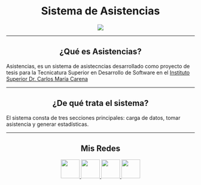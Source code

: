 <h1 align="center"> Sistema de Asistencias </h1>


<p align="center">
  <a href="https://github.com/duboisfacu/asistencias">
  <img src="https://i.ibb.co/prLGSx3/icon.png"/>
  </a>
</p>


***
<center>

<h2 align="center"> ¿Qué es Asistencias?</h2>
</center>

Asistencias, es un sistema de asistecncias desarrollado como proyecto de tesis para la Tecnicatura Superior en Desarrollo de Software en el <a href="https://iscarena-cba.infd.edu.ar/sitio/" target="_blank">Instituto Superior Dr. Carlos María Carena</a>


***
<h2 align="center"> ¿De qué trata el sistema?</h2>
</center>

El sistema consta de tres secciones principales: carga de datos, tomar asistencia y generar estadísticas.


***
<center>

<h2 align="center"> Mis Redes </h2>
<p  align="center">
<a href="https://www.linkedin.com/in/facundo-n-dubois-08b251184/" target="_blank">
  <img src="https://i.ibb.co/7VZQrXx/link.png" height=50px>
</a>
<a href="https://www.instagram.com/duboisfacu/" target="_blank">
  <img src="https://i.ibb.co/stNqbkw/ig.png" height=50px>
</a>
<a href="https://www.reddit.com/user/Stackden" target="_blank">
<img src="https://i.ibb.co/4T7YM0V/reddit.png" height=50px>
</a>
<a href="https://twitter.com/duboisfacu" target="_blank">
<img src="https://i.ibb.co/PxrxjS2/twitter.png" height=50px>
</a>
  </p>
</center>
